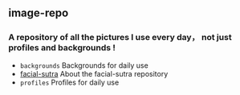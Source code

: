 ## image-repo

### A repository of all the pictures I use every day， not just profiles and backgrounds !

- `backgrounds` Backgrounds for daily use
- [facial-sutra](https://github.com/MrZhuA00/facial-sutra) About the facial-sutra repository
- `profiles` Profiles for daily use